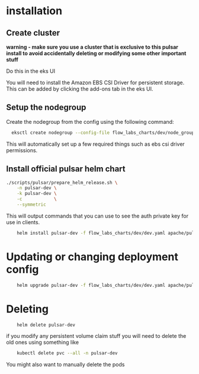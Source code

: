# installation
## Create cluster
**warning - make sure you use a cluster that is exclusive to this pulsar install to avoid accidentally deleting or modifying some other important stuff**

Do this in the eks UI

You will need to install the Amazon EBS CSI Driver for persistent storage. This can be added by clicking the add-ons tab in the eks UI.


## Setup the nodegroup
Create the nodegroup from the config using the following command:
```bash
  eksctl create nodegroup --config-file flow_labs_charts/dev/node_group.yaml
```

This will automatically set up a few required things such as ebs csi driver permissions.
    


## Install official pulsar helm chart

```bash
./scripts/pulsar/prepare_helm_release.sh \
    -n pulsar-dev \
    -k pulsar-dev \
    -c            \
    --symmetric
```

This will output commands that you can use to see the auth private key for use in clients.

```bash
    helm install pulsar-dev -f flow_labs_charts/dev/dev.yaml apache/pulsar   
```
# Updating or changing deployment config
```bash
    helm upgrade pulsar-dev -f flow_labs_charts/dev/dev.yaml apache/pulsar   
```


# Deleting
```bash
    helm delete pulsar-dev
```

if you modify any persistent volume claim stuff you will need to delete the old ones using something like
```bash
    kubectl delete pvc --all -n pulsar-dev
```

You might also want to manually delete the pods
